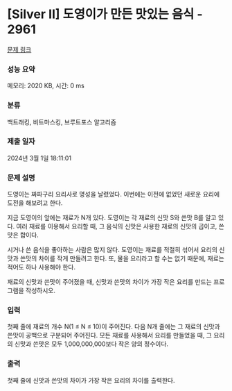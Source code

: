 # [Silver II] 도영이가 만든 맛있는 음식 - 2961 

[문제 링크](https://www.acmicpc.net/problem/2961) 

### 성능 요약

메모리: 2020 KB, 시간: 0 ms

### 분류

백트래킹, 비트마스킹, 브루트포스 알고리즘

### 제출 일자

2024년 3월 1일 18:11:01

### 문제 설명

<p>도영이는 짜파구리 요리사로 명성을 날렸었다. 이번에는 이전에 없었던 새로운 요리에 도전을 해보려고 한다.</p>

<p>지금 도영이의 앞에는 재료가 N개 있다. 도영이는 각 재료의 신맛 S와 쓴맛 B를 알고 있다. 여러 재료를 이용해서 요리할 때, 그 음식의 신맛은 사용한 재료의 신맛의 곱이고, 쓴맛은 합이다.</p>

<p>시거나 쓴 음식을 좋아하는 사람은 많지 않다. 도영이는 재료를 적절히 섞어서 요리의 신맛과 쓴맛의 차이를 작게 만들려고 한다. 또, 물을 요리라고 할 수는 없기 때문에, 재료는 적어도 하나 사용해야 한다.</p>

<p>재료의 신맛과 쓴맛이 주어졌을 때, 신맛과 쓴맛의 차이가 가장 작은 요리를 만드는 프로그램을 작성하시오.</p>

### 입력 

 <p>첫째 줄에 재료의 개수 N(1 ≤ N ≤ 10)이 주어진다. 다음 N개 줄에는 그 재료의 신맛과 쓴맛이 공백으로 구분되어 주어진다. 모든 재료를 사용해서 요리를 만들었을 때, 그 요리의 신맛과 쓴맛은 모두 1,000,000,000보다 작은 양의 정수이다.</p>

### 출력 

 <p>첫째 줄에 신맛과 쓴맛의 차이가 가장 작은 요리의 차이를 출력한다. </p>


